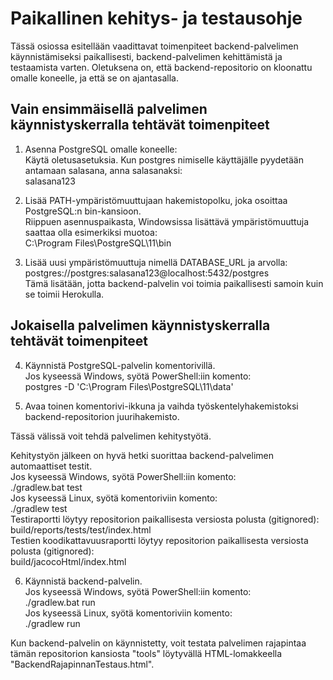 # Paikallinen kehitys- ja testausohje

Tässä osiossa esitellään vaadittavat toimenpiteet backend-palvelimen käynnistämiseksi paikallisesti, backend-palvelimen kehittämistä ja testaamista varten. Oletuksena on, että backend-repositorio on kloonattu omalle koneelle, ja että se on ajantasalla.

## Vain ensimmäisellä palvelimen käynnistyskerralla tehtävät toimenpiteet

1. Asenna PostgreSQL omalle koneelle:  
Käytä oletusasetuksia. Kun postgres nimiselle käyttäjälle pyydetään antamaan salasana, anna salasanaksi:  
salasana123

2. Lisää PATH-ympäristömuuttujaan hakemistopolku, joka osoittaa PostgreSQL:n bin-kansioon.  
Riippuen asennuspaikasta, Windowsissa lisättävä ympäristömuuttuja saattaa olla esimerkiksi muotoa:  
C:\Program Files\PostgreSQL\11\bin

3. Lisää uusi ympäristömuuttuja nimellä DATABASE_URL ja arvolla:  
postgres://postgres:salasana123@localhost:5432/postgres  
Tämä lisätään, jotta backend-palvelin voi toimia paikallisesti samoin kuin se toimii Herokulla.

## Jokaisella palvelimen käynnistyskerralla tehtävät toimenpiteet

4. Käynnistä PostgreSQL-palvelin komentorivillä.  
Jos kyseessä Windows, syötä PowerShell:iin komento:  
postgres -D 'C:\Program Files\PostgreSQL\11\data'

5. Avaa toinen komentorivi-ikkuna ja vaihda työskentelyhakemistoksi backend-repositorion juurihakemisto.

Tässä välissä voit tehdä palvelimen kehitystyötä.

Kehitystyön jälkeen on hyvä hetki suorittaa backend-palvelimen automaattiset testit.  
Jos kyseessä Windows, syötä PowerShell:iin komento:  
./gradlew.bat test  
Jos kyseessä Linux, syötä komentoriviin komento:  
./gradlew test  
Testiraportti löytyy repositorion paikallisesta versiosta polusta (gitignored):  
build/reports/tests/test/index.html  
Testien koodikattavuusraportti löytyy repositorion paikallisesta versiosta polusta (gitignored):  
build/jacocoHtml/index.html  

6. Käynnistä backend-palvelin.  
Jos kyseessä Windows, syötä PowerShell:iin komento:  
./gradlew.bat run  
Jos kyseessä Linux, syötä komentoriviin komento:  
./gradlew run  

Kun backend-palvelin on käynnistetty, voit testata palvelimen rajapintaa tämän repositorion kansiosta "tools" löytyvällä HTML-lomakkeella "BackendRajapinnanTestaus.html".
